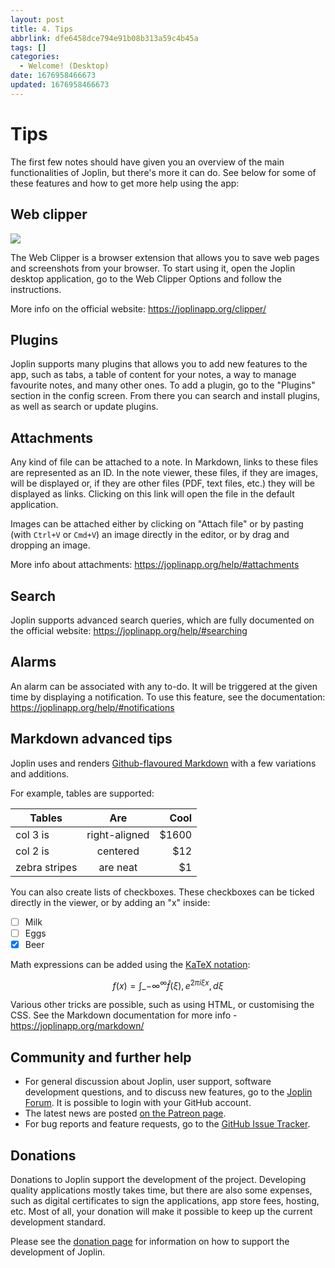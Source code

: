 ```yaml
---
layout: post
title: 4. Tips
abbrlink: dfe6458dce794e91b08b313a59c4b45a
tags: []
categories:
  - Welcome! (Desktop)
date: 1676958466673
updated: 1676958466673
---
```


# Tips

The first few notes should have given you an overview of the main functionalities of Joplin, but there's more it can do. See below for some of these features and how to get more help using the app:

## Web clipper

![](/resources/99f257e3764a4b29b3421fe064154e2f.png)

The Web Clipper is a browser extension that allows you to save web pages and screenshots from your browser. To start using it, open the Joplin desktop application, go to the Web Clipper Options and follow the instructions.

More info on the official website: <https://joplinapp.org/clipper/>

## Plugins

Joplin supports many plugins that allows you to add new features to the app, such as tabs, a table of content for your notes, a way to manage favourite notes, and many other ones. To add a plugin, go to the "Plugins" section in the config screen. From there you can search and install plugins, as well as search or update plugins.

## Attachments

Any kind of file can be attached to a note. In Markdown, links to these files are represented as an ID. In the note viewer, these files, if they are images, will be displayed or, if they are other files (PDF, text files, etc.) they will be displayed as links. Clicking on this link will open the file in the default application.

Images can be attached either by clicking on "Attach file" or by pasting (with `Ctrl+V` or `Cmd+V`) an image directly in the editor, or by drag and dropping an image.

More info about attachments: <https://joplinapp.org/help/#attachments>

## Search

Joplin supports advanced search queries, which are fully documented on the official website: <https://joplinapp.org/help/#searching>

## Alarms

An alarm can be associated with any to-do. It will be triggered at the given time by displaying a notification. To use this feature, see the documentation: <https://joplinapp.org/help/#notifications>

## Markdown advanced tips

Joplin uses and renders [Github-flavoured Markdown](https://joplinapp.org/markdown/) with a few variations and additions.

For example, tables are supported:

| Tables        |      Are      |  Cool |
| ------------- | :-----------: | ----: |
| col 3 is      | right-aligned | $1600 |
| col 2 is      |    centered   |   $12 |
| zebra stripes |    are neat   |    $1 |

You can also create lists of checkboxes. These checkboxes can be ticked directly in the viewer, or by adding an "x" inside:

*   [ ] Milk
*   [ ] Eggs
*   [x] Beer

Math expressions can be added using the [KaTeX notation](https://khan.github.io/KaTeX/):

$$
f(x) = \int\_{-\infty}^\infty
\hat f(\xi),e^{2 \pi i \xi x}
,d\xi
$$

Various other tricks are possible, such as using HTML, or customising the CSS. See the Markdown documentation for more info - <https://joplinapp.org/markdown/>

## Community and further help

*   For general discussion about Joplin, user support, software development questions, and to discuss new features, go to the [Joplin Forum](https://discourse.joplinapp.org/). It is possible to login with your GitHub account.
*   The latest news are posted [on the Patreon page](https://www.patreon.com/joplin).
*   For bug reports and feature requests, go to the [GitHub Issue Tracker](https://github.com/laurent22/joplin/issues).

## Donations

Donations to Joplin support the development of the project. Developing quality applications mostly takes time, but there are also some expenses, such as digital certificates to sign the applications, app store fees, hosting, etc. Most of all, your donation will make it possible to keep up the current development standard.

Please see the [donation page](https://joplinapp.org/donate/) for information on how to support the development of Joplin.
